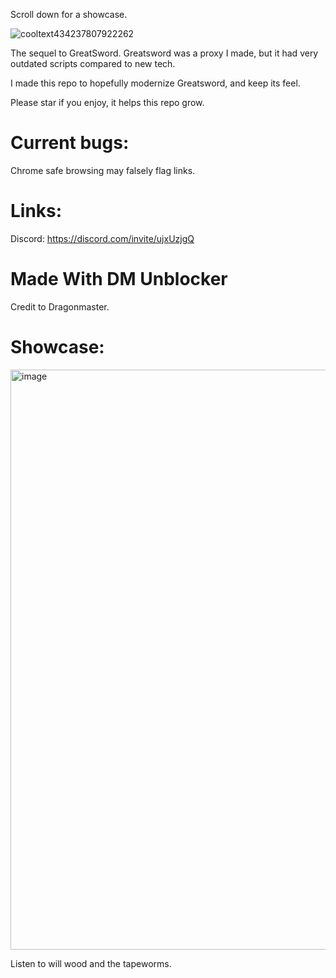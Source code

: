Scroll down for a showcase.

![cooltext434237807922262](https://user-images.githubusercontent.com/119009502/233846585-d725d79c-6e1a-4b29-b2be-3f247ed6d9e5.png)

The sequel to GreatSword. Greatsword was a proxy I made, but it had very outdated scripts compared to new tech. 

I made this repo to hopefully modernize Greatsword, and keep its feel.

Please star if you enjoy, it helps this repo grow.

# Current bugs:
Chrome safe browsing may falsely flag links.
# Links:

Discord: https://discord.com/invite/ujxUzjgQ

# Made With DM Unblocker

Credit to Dragonmaster.

# Showcase:

<img width="928" alt="image" src="https://user-images.githubusercontent.com/119009502/235515891-8d17cdea-aaec-45a0-87ed-fb3a4ba3978c.png">

Listen to will wood and the tapeworms.


